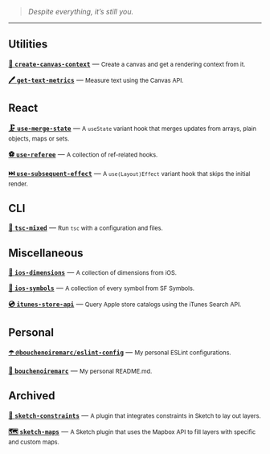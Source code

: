 > _Despite everything, it’s still you._

---

## Utilities

**[🎨 `create-canvas-context`](https://github.com/bouchenoiremarc/create-canvas-context)** — <small>Create a canvas and get a rendering context from it.</small>

**[🖊️ `get-text-metrics`](https://github.com/bouchenoiremarc/get-text-metrics)** — <small>Measure text using the Canvas API.</small>

## React

**[🗜️ `use-merge-state`](https://github.com/bouchenoiremarc/use-merge-state)** — <small>A `useState` variant hook that merges updates from arrays, plain objects, maps or sets.</small>

**[⚽ `use-referee`](https://github.com/bouchenoiremarc/use-referee)** — <small>A collection of ref-related hooks.</small>

**[⏭️ `use-subsequent-effect`](https://github.com/bouchenoiremarc/use-subsequent-effect)** — <small>A `use(Layout)Effect` variant hook that skips the initial render.</small>

## CLI

**[📠 `tsc-mixed`](https://github.com/bouchenoiremarc/tsc-mixed)** — <small>Run `tsc` with a configuration and files.</small>

## Miscellaneous

**[📏 `ios-dimensions`](https://github.com/bouchenoiremarc/ios-dimensions)** — <small>A collection of dimensions from iOS.</small>

**[🔣 `ios-symbols`](https://github.com/bouchenoiremarc/ios-symbols)** — <small>A collection of every symbol from SF Symbols.</small>

**[💿 `itunes-store-api`](https://github.com/bouchenoiremarc/itunes-store-api)** — <small>Query Apple store catalogs using the iTunes Search API.</small>

## Personal

**[☂️ `@bouchenoiremarc/eslint-config`](https://github.com/bouchenoiremarc/eslint-config)** — <small>My personal ESLint configurations.</small>

**[👋 `bouchenoiremarc`](https://github.com/bouchenoiremarc/bouchenoiremarc)** — <small>My personal README.md.</small>

## Archived

**[📏 `sketch-constraints`](https://github.com/bouchenoiremarc/sketch-constraints)** — <small>A plugin that integrates constraints in Sketch to lay out layers.</small>

**[🗺 `sketch-maps`](https://github.com/bouchenoiremarc/sketch-maps)** — <small>A Sketch plugin that uses the Mapbox API to fill layers with specific and custom maps.</small>
